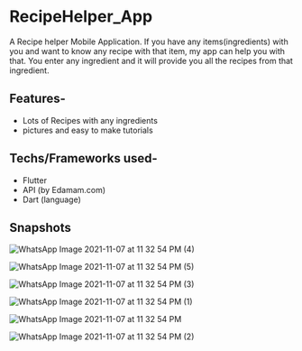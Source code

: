# RecipeHelper_App

A Recipe helper Mobile Application. If you have any items(ingredients) with you and want to know any recipe with that item, my app can help you with that.
You enter any ingredient and it will provide you all the recipes from that ingredient.


## Features-
- Lots of Recipes with any ingredients
- pictures and easy to make tutorials


## Techs/Frameworks used-
- Flutter
- API (by Edamam.com)
- Dart (language)


## Snapshots

![WhatsApp Image 2021-11-07 at 11 32 54 PM (4)](https://user-images.githubusercontent.com/52147606/140656388-cdadd2b0-a211-4c08-bb97-152dfe9454d6.jpeg)

![WhatsApp Image 2021-11-07 at 11 32 54 PM (5)](https://user-images.githubusercontent.com/52147606/140656392-699236d8-fe36-43af-b122-09b7273a19cb.jpeg)

![WhatsApp Image 2021-11-07 at 11 32 54 PM (3)](https://user-images.githubusercontent.com/52147606/140656411-0c75946d-89f0-45ce-9fd6-5a134a2fdc06.jpeg)

![WhatsApp Image 2021-11-07 at 11 32 54 PM (1)](https://user-images.githubusercontent.com/52147606/140656415-f645c03b-6362-4b1b-a448-91199e7b47cf.jpeg)

![WhatsApp Image 2021-11-07 at 11 32 54 PM](https://user-images.githubusercontent.com/52147606/140656422-f9256df1-218c-4ccd-a300-b5e076e30bed.jpeg)

![WhatsApp Image 2021-11-07 at 11 32 54 PM (2)](https://user-images.githubusercontent.com/52147606/140656429-4d1761f6-b578-4100-a2e3-4b575ce1b892.jpeg)
